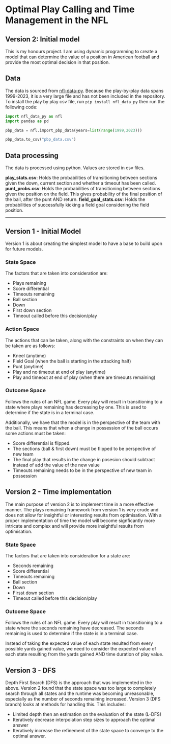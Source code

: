 # Optimal Play Calling and Time Management in the NFL
## Version 2: Initial model

This is my honours project. I am using dynamic programming to create a model that can determine the value of a position in American football and provide the most optimal decision in that position. 

## Data
The data is sourced from [nfl-data-py](https://pypi.org/project/nfl-data-py/). 
Because the play-by-play data spans 1999-2023, it is a very large file and has not been included in the repository. 
To install the play by play csv file, run `pip install nfl_data_py` then run the following code:

```python
import nfl_data_py as nfl
import pandas as pd

pbp_data = nfl.import_pbp_data(years=list(range(1999,2023)))

pbp_data.to_csv("pbp_data.csv")
```

## Data processing
The data is processed using python. Values are stored in csv files. 

**play_stats.csv**: Holds the probabilities of transitioning between sections given the down, current section and whether a timeout has been called. 
**punt_probs.csv**: Holds the probabilities of transitioning between sections given the position on the field. This gives probability of the final position of the ball, after the punt AND return. 
**field_goal_stats.csv**: Holds the probabilities of successfully kicking a field goal considering the field position. 

---

## Version 1 - Initial Model
Version 1 is about creating the simplest model to have a base to build upon for future models.

### State Space
The factors that are taken into consideration are:
- Plays remaining
- Score differential
- Timeouts remaining
- Ball section
- Down
- First down section
- Timeout called before this decision/play

### Action Space
The actions that can be taken, along with the constraints on when they can be taken are as follows:
- Kneel (anytime)
- Field Goal (when the ball is starting in the attacking half)
- Punt (anytime)
- Play and no timeout at end of play (anytime)
- Play and timeout at end of play (when there are timeouts remaining)

### Outcome Space
Follows the rules of an NFL game. Every play will result in transitioning to a state where plays remaining has decreasing by one. This is used to determine if the state is in a terminal case. 

Additionally, we have that the model is in the perspective of the team with the ball. This means that when a change in possession of the ball occurs some actions must be taken:
- Score differential is flipped. 
- The sections (ball & first down) must be flipped to be perspective of new team
- The final play that results in the change in posesion should subtract instead of add the value of the new value
- Timeouts remaining needs to be in the perspective of new team in possession

## Version 2 - Time implementation
The main purpose of version 2 is to implement time in a more effective manner. The plays remaining framework from version 1 is very crude and does not allow for insightful or interesting results from optimisation. With a proper implementation of time the model will become signficantly more intricate and complex and will provide more insightful results from optimisation.

### State Space
The factors that are taken into consideration for a state are:
- Seconds remaining
- Score differential
- Timeouts remaining
- Ball section
- Down
- Firsst down section
- Timeout called before this decision/play

### Outcome Space
Follows the rules of an NFL game. Every play will result in transitioning to a state where the seconds remaining have decreased. The seconds remaining is used to determine if the state is in a terminal case. 

Instead of taking the expected value of each state resulted from every possible yards gained value, we need to consider the expected value of each state resulting from the yards gained AND time duration of play value. 

## Version 3 - DFS
Depth First Search (DFS) is the approach that was implemented in the above. Version 2 found that the state space was too large to completely search through all states and the runtime was becoming unreasonable, especially as the number of seconds remaining increased. Version 3 (DFS branch) looks at methods for handling this. This includes:
- Limited depth then an estimation on the evaluation of the state (L-DFS)
- Iteratively decrease interpolation step sizes to approach the optimal answer
- Iteratively increase the refinement of the state space to converge to the optimal answer. 
